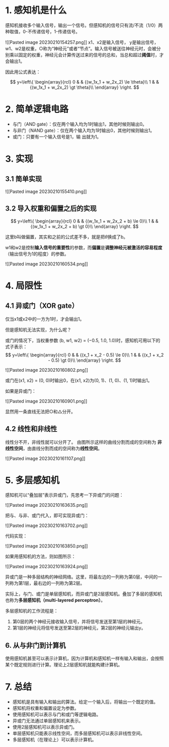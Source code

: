 
# 1. 感知机是什么

感知机接收多个输入信号，输出一个信号。但感知机的信号只有流/不流（1/0）两种取值，0-不传递信号，1-传递信号。

![[Pasted image 20230210154257.png]]
x1、x2是输入信号， y是输出信号，w1、w2是权重，○称为“神经元”或者“节点”。输入信号被送往神经元时，会被分别乘以固定的权重，神经元会计算传送过来的信号的总和，当总和超过**阈值**时，才会输出1。

因此用公式表达：

$$ y=\left\{
\begin{array}{rcl}
0       &      & {(w_1x_1 + w_2x_2)      \le     \theta}\\
1     &      & {(w_1x_1 + w_2x_2)      \gt     \theta}\\
\end{array} \right. $$

# 2. 简单逻辑电路

- 与门（AND gate）：仅在两个输入均为1时输出1，其他时候则输出0。
- 与非门（NAND gate）：仅在两个输入均为1时输出0，其他时候则输出1。
- 或门：只要有一个输入信号是1，输 出就为1。

# 3. 实现

## 3.1 简单实现

![[Pasted image 20230210155410.png]]

## 3.2 导入权重和偏置之后的实现

$$ y=\left\{
\begin{array}{rcl}
0       &      & {(w_1x_1 + w_2x_2 + b)      \le     0}\\
1     &      & {(w_1x_1 + w_2x_2 + b)      \gt     0}\\
\end{array} \right. $$

这里b叫做偏置，其实和之前的公式差不多，就是把$\theta$换成了b。

w1和w2是控制**输入信号的重要性**的参数，而**偏置**是**调整神经元被激活的容易程度**（输出信号为1的程度）的参数。

![[Pasted image 20230210160534.png]]

# 4. 局限性

## 4.1 异或门（XOR gate）

仅当x1或x2中的一方为1时，才会输出1。

但是感知机无法实现，为什么呢？

或门的情况下，当权重参数 (b, w1, w2) = (−0.5, 1.0, 1.0)时，感知机可用以下的式子表示：
$$ y=\left\{
\begin{array}{rcl}
0       &      & {(x_1 + x_2 - 0.5)      \le     0}\\
1     &      & {(x_1 + x_2 - 0.5)      \gt     0}\\
\end{array} \right. $$

![[Pasted image 20230210160802.png]]

或门在(x1, x2) = (0, 0)时输出0，在(x1, x2)为(0, 1)、(1, 0)、(1, 1)时输出1。

如果是异或门：

![[Pasted image 20230210160901.png]]

显然用一条直线无法把○和△分开。

## 4.2 线性和非线性

线性分不开，非线性就可以分开了。
由图所示这样的曲线分割而成的空间称为 **非线性空间**，由直线分割而成的空间称为**线性空间**。

![[Pasted image 20230210161107.png]]

# 5. 多层感知机

感知机可以“叠加层”表示异或门，先思考一下异或门的问题：

![[Pasted image 20230210163635.png]]

把与、与非、或门代入，即可实现异或门：

![[Pasted image 20230210163702.png]]

代码实现：

![[Pasted image 20230210163850.png]]

如果用感知机的方法，则如图所示：

![[Pasted image 20230210163924.png]]

异或门是一种多层结构的神经网络。这里，将最左边的一列称为第0层，中间的一列称为第1层，最右边的一列称为第2层。

实际上，与门、或门是单层感知机，而异或门是2层感知机。叠加了多层的感知机也称为**多层感知机（multi-layered perceptron）**。

多层感知机的工作流程是：
1. 第0层的两个神经元接收输入信号，并将信号发送至第1层的神经元。
2. 第1层的神经元将信号发送至第2层的神经元，第2层的神经元输出y。

## 6. 从与非门到计算机

使用感知机甚至可以表示计算机，因为计算机和感知机一样有输入和输出，会按照某个既定规则进行计算。理论上2层感知机就能构建计算机。

# 7. 总结

- 感知机是具有输入和输出的算法。给定一个输入后，将输出一个既定的值。
- 感知机将权重和偏置设定为参数。
- 使用感知机可以表示与门和或门等逻辑电路。
- 异或门无法通过单层感知机来表示。
- 使用2层感知机可以表示异或门。
- 单层感知机只能表示线性空间，而多层感知机可以表示非线性空间。
- 多层感知机（在理论上）可以表示计算机。
